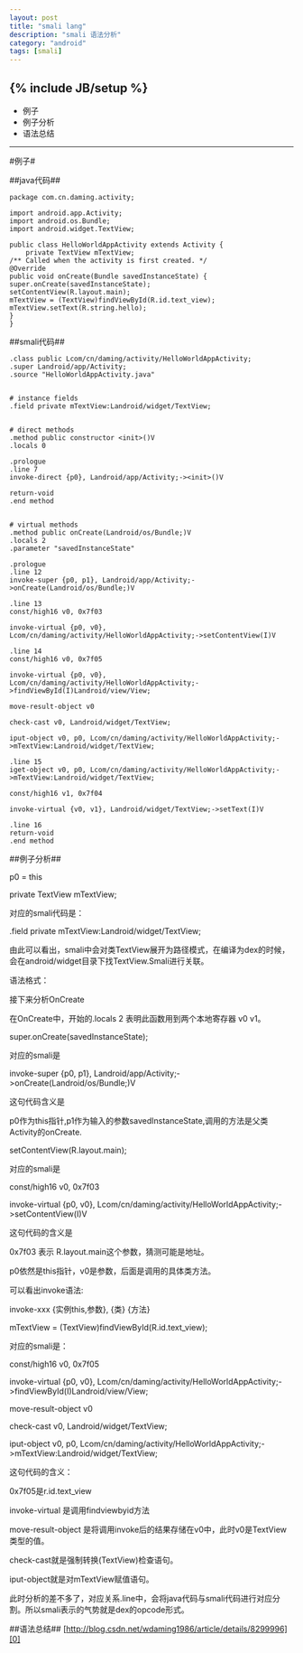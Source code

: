 ```yaml
---
layout: post
title: "smali lang"
description: "smali 语法分析"
category: "android"
tags: [smali]
---
```

{% include JB/setup %}
---

*	例子
*	例子分析
*	语法总结

---

#例子#

##java代码##

    package com.cn.daming.activity;
    
    import android.app.Activity;
    import android.os.Bundle;
    import android.widget.TextView;
    
    public class HelloWorldAppActivity extends Activity {
    	private TextView mTextView;
    /** Called when the activity is first created. */
    @Override
    public void onCreate(Bundle savedInstanceState) {
    super.onCreate(savedInstanceState);
    setContentView(R.layout.main);
    mTextView = (TextView)findViewById(R.id.text_view);
    mTextView.setText(R.string.hello);
    }
    }

##smali代码##

    .class public Lcom/cn/daming/activity/HelloWorldAppActivity;
    .super Landroid/app/Activity;
    .source "HelloWorldAppActivity.java"
    
    
    # instance fields
    .field private mTextView:Landroid/widget/TextView;
    
    
    # direct methods
    .method public constructor <init>()V
    .locals 0
    
    .prologue
    .line 7
    invoke-direct {p0}, Landroid/app/Activity;-><init>()V
    
    return-void
    .end method
    
    
    # virtual methods
    .method public onCreate(Landroid/os/Bundle;)V
    .locals 2
    .parameter "savedInstanceState"
    
    .prologue
    .line 12
    invoke-super {p0, p1}, Landroid/app/Activity;->onCreate(Landroid/os/Bundle;)V
    
    .line 13
    const/high16 v0, 0x7f03
    
    invoke-virtual {p0, v0}, Lcom/cn/daming/activity/HelloWorldAppActivity;->setContentView(I)V
    
    .line 14
    const/high16 v0, 0x7f05
    
    invoke-virtual {p0, v0}, Lcom/cn/daming/activity/HelloWorldAppActivity;->findViewById(I)Landroid/view/View;
    
    move-result-object v0
    
    check-cast v0, Landroid/widget/TextView;
    
    iput-object v0, p0, Lcom/cn/daming/activity/HelloWorldAppActivity;->mTextView:Landroid/widget/TextView;
    
    .line 15
    iget-object v0, p0, Lcom/cn/daming/activity/HelloWorldAppActivity;->mTextView:Landroid/widget/TextView;
    
    const/high16 v1, 0x7f04
    
    invoke-virtual {v0, v1}, Landroid/widget/TextView;->setText(I)V
    
    .line 16
    return-void
    .end method

##例子分析##
	
p0 = this
		
private TextView mTextView;

对应的smali代码是：

.field private mTextView:Landroid/widget/TextView;

由此可以看出，smali中会对类TextView展开为路径模式，在编译为dex的时候，会在android/widget目录下找TextView.Smali进行关联。

语法格式：

[实例]:[实例类型]

接下来分析OnCreate

在OnCreate中，开始的.locals 2 表明此函数用到两个本地寄存器 v0 v1。

super.onCreate(savedInstanceState);

对应的smali是

invoke-super {p0, p1}, Landroid/app/Activity;->onCreate(Landroid/os/Bundle;)V

这句代码含义是

p0作为this指针,p1作为输入的参数savedInstanceState,调用的方法是父类Activity的onCreate.

setContentView(R.layout.main);

对应的smali是

const/high16 v0, 0x7f03

invoke-virtual {p0, v0}, Lcom/cn/daming/activity/HelloWorldAppActivity;->setContentView(I)V

这句代码的含义是

0x7f03 表示 R.layout.main这个参数，猜测可能是地址。

p0依然是this指针，v0是参数，后面是调用的具体类方法。

可以看出invoke语法:

invoke-xxx {实例this,参数}, {类} {方法}

mTextView = (TextView)findViewById(R.id.text_view);

对应的smali是：

const/high16 v0, 0x7f05

invoke-virtual {p0, v0}, Lcom/cn/daming/activity/HelloWorldAppActivity;->findViewById(I)Landroid/view/View;

move-result-object v0

check-cast v0, Landroid/widget/TextView;

iput-object v0, p0, Lcom/cn/daming/activity/HelloWorldAppActivity;->mTextView:Landroid/widget/TextView;

这句代码的含义：

0x7f05是r.id.text_view

invoke-virtual 是调用findviewbyid方法

move-result-object 是将调用invoke后的结果存储在v0中，此时v0是TextView类型的值。

check-cast就是强制转换(TextView)检查语句。

iput-object就是对mTextView赋值语句。

此时分析的差不多了，对应关系.line中，会将java代码与smali代码进行对应分割。所以smali表示的气势就是dex的opcode形式。

##语法总结##
[http://blog.csdn.net/wdaming1986/article/details/8299996][0]

[0]:http://blog.csdn.net/wdaming1986/article/details/8299996